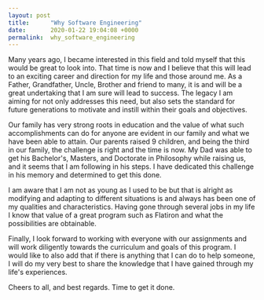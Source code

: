 ```yaml
---
layout: post
title:      "Why Software Engineering"
date:       2020-01-22 19:04:08 +0000
permalink:  why_software_engineering
---
```


Many years ago, I became interested in this field and told myself that this would be great to look into. That time is now and I believe that this will lead to an exciting career and direction for my life and those around me. As a Father, Grandfather, Uncle, Brother and friend to many, it is and will be a great undertaking that I am sure will lead to success. The legacy I am aiming for not only addresses this need, but also sets the standard for future generations to motivate and instill within their goals and objectives. 

Our family has very strong roots in education and the value of what such accomplishments can do for anyone are evident in our family and what we have been able to attain.  Our parents raised 9 children, and being the third in our family, the challenge is right and the time is now.  My Dad was able to get his Bachelor's, Masters, and Doctorate in Philosophy while raising us, and it seems that I am following in his steps. I have dedicated this challenge in his memory and determined to get this done. 

I am aware that I am not as young as I used to be but that is alright as modifying and adapting to different situations is and always has been one of my qualities and characteristics. Having gone through several jobs in my life I know that value of a great program such as Flatiron and what the possibilities are obtainable. 

Finally, I look forward to working with everyone with our assignments and will work diligently towards the curriculum and goals of this program. I would like to also add that if there is anything that I can do to help someone, I will do my very best to share the knowledge that I have gained through my life's experiences.

Cheers to all, and best regards. Time to get it done.

